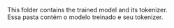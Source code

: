 This folder contains the trained model and its tokenizer.<br>
Essa pasta contém o modelo treinado e seu tokenizer.
